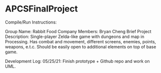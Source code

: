 # APCSFinalProject
Compile/Run Instructions:

Group Name: Rabbit Food Company
Members: Bryan Cheng
Brief Project Description: Single-player Zelda-like game with dungeons and map in Processing. Has combat and movement, different screens, enemies, points, weapons, e.t.c. Should be easily open to additional elements on top of base game. 

Development Log:
05/25/21: Finish prototype + Github repo and work on UML.
